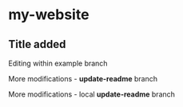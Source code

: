 # my-website
## Title added

Editing within example branch

More modifications - __update-readme__ branch

More modifications - local __update-readme__ branch